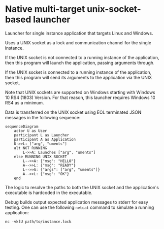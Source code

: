 # Native multi-target unix-socket-based launcher

Launcher for single instance application that targets Linux and Windows.

Uses a UNIX socket as a lock and communication channel for the single instance.

If the UNIX socket is not connected to a running instance of the application,
then this program will launch the application, passing arguments through.

If the UNIX socket is connected to a running instance of the application,
then this program will send its arguments to the application via the UNIX socket.

Note that UNIX sockets are supported on Windows starting with Windows 10 RS4 (1803) Version.
For that reason, this launcher requires Windows 10 RS4 as a minimum.

Data is transferred on the UNIX socket using EOL terminated JSON messages in the following sequence:

```mermaid
sequenceDiagram
    actor U as User
    participant L as Launcher
    participant A as Application
    U->>L: ["arg", "uments"]
    alt NOT RUNNING
        L->>A: Launches ["arg", "uments"]
    else RUNNING UNIX SOCKET
        L-->>A: {"msg": "HELLO"}
        A-->>L: {"msg": "READY"}
        L-->>A: {"args": ["arg", "uments"]}
        A-->>L: {"msg": "OK"}
    end
```

The logic to resolve the paths to both the UNIX socket and the application's executable is hardcoded in the executable.

Debug builds output expected application messages to stderr for easy testing.
One can use the following `netcat` command to simulate a running application:

```shell
nc -vklU path/to/instance.lock
```
